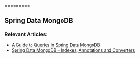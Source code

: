 =========

## Spring Data MongoDB


### Relevant Articles: 
- [A Guide to Queries in Spring Data MongoDB](http://www.baeldung.com/queries-in-spring-data-mongodb)
- [Spring Data MongoDB – Indexes, Annotations and Converters](http://www.baeldung.com/spring-data-mongodb-index-annotations-converter)
